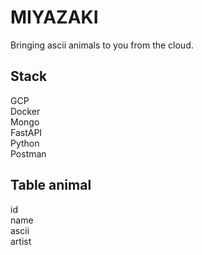 # MIYAZAKI
Bringing ascii animals to you from the cloud.  

## Stack  
GCP  
Docker  
Mongo  
FastAPI  
Python  
Postman  


## Table animal

id  
name  
ascii  
artist  




